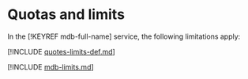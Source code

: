 # Quotas and limits

In the [!KEYREF mdb-full-name] service, the following limitations apply:

[!INCLUDE [quotes-limits-def.md](../../_includes/quotes-limits-def.md)]

[!INCLUDE [mdb-limits.md](../../_includes/mdb-limits.md)]

